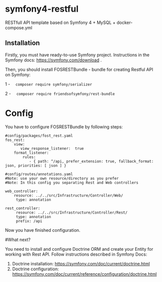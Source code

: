 # symfony4-restful
RESTfull API template based on Symfony 4 +  MySQL + docker-compose.yml
## Installation

Firstly, you must have ready-to-use Symfony project. Instructions in the Symfony docs: https://symfony.com/download .

Then, you should install FOSRESTBundle - bundle for creating Restful API on Symfony:

1 -
    ```  
    composer require symfony/serializer 
    ```

2 -
    ```  
    composer require friendsofsymfony/rest-bundle 
    ```


# Config

You have to configure FOSRESTBundle by following steps:

   ```
   #config/packages/fost_rest.yaml
   fos_rest:
       view:
          view_response_listener:  true
       format_listener:
           rules:
              - { path: ^/api, prefer_extension: true, fallback_format: json, priorities: [ json ] }
   ```
```
#config/routes/annotations.yaml
#Note: use your own resource/directory as you prefer
#Note: In this config you separating Rest and Web controllers

web_controller:
    resource: ../../src/Infrastructure/Controller/Web/
     type: annotation
     
rest_controller:
     resource: ../../src/Infrastructure/Controller/Rest/
     type: annotation
     prefix: /api
```
Now you have finished configuration.

#What next?

You need to install and configure Doctrine ORM and create your Entity for working with Rest API. Follow instructions described in Symfony Docs:
1. Doctrine installation: https://symfony.com/doc/current/doctrine.html
2. Doctrine configuration: https://symfony.com/doc/current/reference/configuration/doctrine.html

